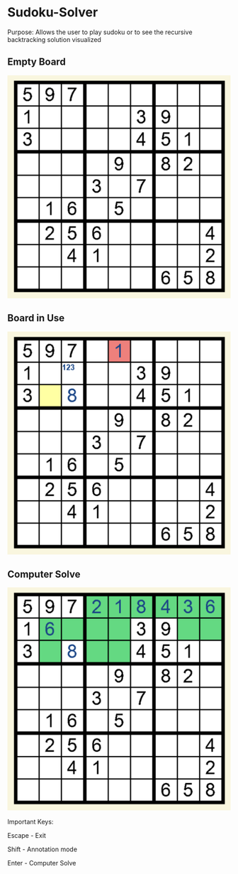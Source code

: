 # Sudoku-Solver
Purpose: Allows the user to play sudoku or to see the recursive backtracking solution visualized

## Empty Board
<img src = "./readMe_images/EmptyBoard.png"/>
<br>

## Board in Use
<img src = "./readMe_images/MidGameBoard.png"/>
<br>

## Computer Solve
<img src = "./readMe_images/ComputerSolve.png"/>
<br>

Important Keys:

Escape - Exit

Shift - Annotation mode

Enter - Computer Solve
